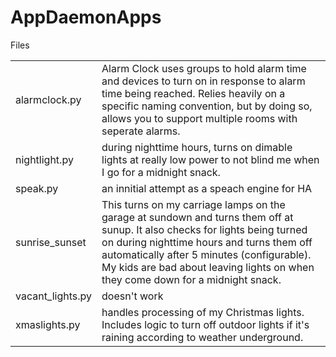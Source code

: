 # AppDaemonApps
Files<P>
<table>
<tr><td>alarmclock.py <td>Alarm Clock uses groups to hold alarm time and devices to turn on in response to alarm time being reached.  Relies heavily on a specific naming convention, but by doing so, allows you to support multiple rooms with seperate alarms.</tr>
<tr><td>nightlight.py <td>during nighttime hours, turns on dimable lights at really low power to not blind me when I go for a midnight snack.</tr>
<tr><td>speak.py<td>an innitial attempt as a speach engine for HA</tr>
<tr><td>sunrise_sunset<td>This turns on my carriage lamps on the garage at sundown and turns them off at sunup.  It also checks for lights being turned on during nighttime hours and turns them off automatically after 5 minutes (configurable).  My kids are bad about leaving lights on when they come down for a midnight snack.</tr>
<tr><td>vacant_lights.py<td>doesn't work</tr>
<tr><td>xmaslights.py<td>handles processing of my Christmas lights.  Includes logic to turn off outdoor lights if it's raining according to weather underground.</tr>
</table>
